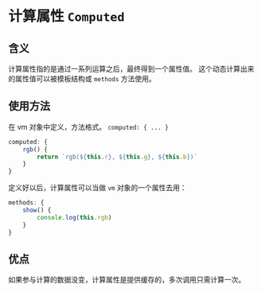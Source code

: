 # 计算属性 `Computed`

## 含义

计算属性指的是通过一系列运算之后，最终得到一个属性值。
这个动态计算出来的属性值可以被模板结构或 `methods` 方法使用。

## 使用方法

在 vm 对象中定义，方法格式。 `computed: { ... }`

```javascript
computed: {
    rgb() {
        return `rgb(${this.r}, ${this.g}, ${this.b})`
    }
}
```

定义好以后，计算属性可以当做 `vm` 对象的一个属性去用：

```javascript
methods: {
    show() {
        console.log(this.rgb)
    }
}
```

## 优点

如果参与计算的数据没变，计算属性是提供缓存的，多次调用只需计算一次。

